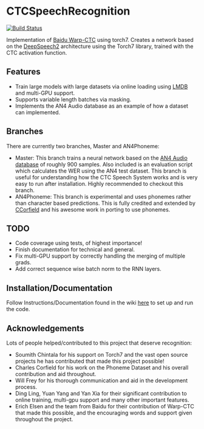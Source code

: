 # CTCSpeechRecognition

[![Build Status](https://travis-ci.org/SeanNaren/CTCSpeechRecognition.svg?branch=master)](https://travis-ci.org/SeanNaren/CTCSpeechRecognition)

Implementation of [Baidu Warp-CTC](https://github.com/baidu-research/warp-ctc) using torch7.
Creates a network based on the [DeepSpeech2](http://arxiv.org/pdf/1512.02595v1.pdf) architecture using the Torch7 library, trained with the CTC activation function.

## Features
* Train large models with large datasets via online loading using [LMDB](https://en.wikipedia.org/wiki/Lightning_Memory-Mapped_Database) and multi-GPU support.
* Supports variable length batches via masking.
* Implements the AN4 Audio database as an example of how a dataset can implemented.

## Branches

There are currently two branches, Master and AN4Phoneme:
* Master: This branch trains a neural network based on the [AN4 Audio database](http://www.speech.cs.cmu.edu/databases/an4/) of roughly 900 samples. Also included is an evaluation script which calculates the WER using the AN4 test dataset.
This branch is useful for understanding how the CTC Speech System works and is very easy to run after installation. Highly recommended to checkout this branch.
* AN4Phoneme: This branch is experimental and uses phonemes rather than character based predictions. This is fully credited and extended by [CCorfield](https://github.com/CCorfield) and his awesome work in porting to use phonemes.

## TODO
* Code coverage using tests, of highest importance!
* Finish documentation for technical and general.
* Fix multi-GPU support by correctly handling the merging of multiple grads.
* Add correct sequence wise batch norm to the RNN layers.

## Installation/Documentation

Follow Instructions/Documentation found in the wiki [here](https://github.com/SeanNaren/CTCSpeechRecognition/wiki/Installation) to set up and run the code.

## Acknowledgements

Lots of people helped/contributed to this project that deserve recognition:
* Soumith Chintala for his support on Torch7 and the vast open source projects he has contributed that made this project possible!
* Charles Corfield for his work on the Phoneme Dataset and his overall contribution and aid throughout.
* Will Frey for his thorough communication and aid in the development process.
* Ding Ling, Yuan Yang and Yan Xia for their significant contribution to online training, multi-gpu support and many other important features.
* Erich Elsen and the team from Baidu for their contribution of Warp-CTC that made this possible, and the encouraging words and support given throughout the project.
